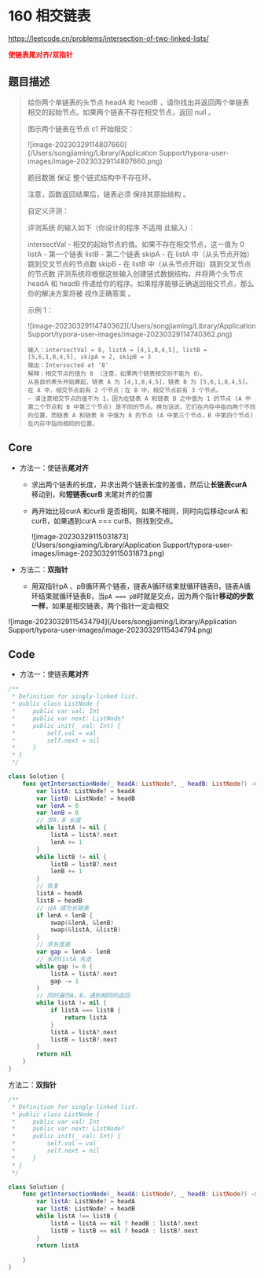 # 160 相交链表

https://leetcode.cn/problems/intersection-of-two-linked-lists/

**<font color=red>使链表尾对齐/双指针</font>**

## 题目描述

> 给你两个单链表的头节点 headA 和 headB ，请你找出并返回两个单链表相交的起始节点。如果两个链表不存在相交节点，返回 null 。
>
> 图示两个链表在节点 c1 开始相交：
>
> ![image-20230329114807660](/Users/songjiaming/Library/Application Support/typora-user-images/image-20230329114807660.png)
>
> 题目数据 保证 整个链式结构中不存在环。
>
> 注意，函数返回结果后，链表必须 保持其原始结构 。
>
> 自定义评测：
>
> 评测系统 的输入如下（你设计的程序 不适用 此输入）：
>
> intersectVal - 相交的起始节点的值。如果不存在相交节点，这一值为 0
> listA - 第一个链表
> listB - 第二个链表
> skipA - 在 listA 中（从头节点开始）跳到交叉节点的节点数
> skipB - 在 listB 中（从头节点开始）跳到交叉节点的节点数
> 评测系统将根据这些输入创建链式数据结构，并将两个头节点 headA 和 headB 传递给你的程序。如果程序能够正确返回相交节点，那么你的解决方案将被 视作正确答案 。
>
> 示例 1：
>
> ![image-20230329114740362](/Users/songjiaming/Library/Application Support/typora-user-images/image-20230329114740362.png)
>
> ```
> 输入：intersectVal = 8, listA = [4,1,8,4,5], listB = [5,6,1,8,4,5], skipA = 2, skipB = 3
> 输出：Intersected at '8'
> 解释：相交节点的值为 8 （注意，如果两个链表相交则不能为 0）。
> 从各自的表头开始算起，链表 A 为 [4,1,8,4,5]，链表 B 为 [5,6,1,8,4,5]。
> 在 A 中，相交节点前有 2 个节点；在 B 中，相交节点前有 3 个节点。
> — 请注意相交节点的值不为 1，因为在链表 A 和链表 B 之中值为 1 的节点 (A 中第二个节点和 B 中第三个节点) 是不同的节点。换句话说，它们在内存中指向两个不同的位置，而链表 A 和链表 B 中值为 8 的节点 (A 中第三个节点，B 中第四个节点) 在内存中指向相同的位置。
> ```

## Core

- 方法一：使链表**尾对齐**

  - 求出两个链表的长度，并求出两个链表长度的差值，然后让**长链表curA** 移动到，和**短链表curB** 末尾对齐的位置

  - 再开始比较curA 和curB 是否相同，如果不相同，同时向后移动curA 和curB，如果遇到curA === curB，则找到交点。

    ![image-20230329115031873](/Users/songjiaming/Library/Application Support/typora-user-images/image-20230329115031873.png)

- 方法二：**双指针**
  - 用双指针pA 、pB循环两个链表，链表A循环结束就循环链表B，链表A循环结束就循环链表B，当`pA === pB`时就是交点，因为两个指针**移动的步数一样**，如果是相交链表，两个指针一定会相交

![image-20230329115434794](/Users/songjiaming/Library/Application Support/typora-user-images/image-20230329115434794.png)



## Code

- 方法一：使链表**尾对齐**

```swift
/**
 * Definition for singly-linked list.
 * public class ListNode {
 *     public var val: Int
 *     public var next: ListNode?
 *     public init(_ val: Int) {
 *         self.val = val
 *         self.next = nil
 *     }
 * }
 */

class Solution {
    func getIntersectionNode(_ headA: ListNode?, _ headB: ListNode?) -> ListNode? {
        var listA: ListNode? = headA
        var listB: ListNode? = headB
        var lenA = 0
        var lenB = 0
        // 求A，B 长度
        while listA != nil {
            listA = listA?.next
            lenA += 1
        }
        while listB != nil {
            listB = listB?.next
            lenB += 1
        }
        // 恢复
        listA = headA
        listB = headB
        // 让A 成为长链表
        if lenA < lenB {
            swap(&lenA, &lenB)
            swap(&listA, &listB)
        }
        // 求长度差
        var gap = lenA - lenB
        // 长的listA 先走
        while gap != 0 {
            listA = listA?.next
            gap -= 1
        }
        // 同时遍历A，B，遇到相同的返回
        while listA != nil {
            if listA === listB {
                return listA
            }
            listA = listA?.next
            listB = listB?.next
        }
        return nil
    }
}
```

方法二：**双指针**

```swift
/**
 * Definition for singly-linked list.
 * public class ListNode {
 *     public var val: Int
 *     public var next: ListNode?
 *     public init(_ val: Int) {
 *         self.val = val
 *         self.next = nil
 *     }
 * }
 */

class Solution {
    func getIntersectionNode(_ headA: ListNode?, _ headB: ListNode?) -> ListNode? {
        var listA: ListNode? = headA
        var listB: ListNode? = headB
        while listA !== listB {
            listA = listA == nil ? headB : listA?.next
            listB = listB == nil ? headA : listB?.next
        }
        return listA
        
    }
}
```

